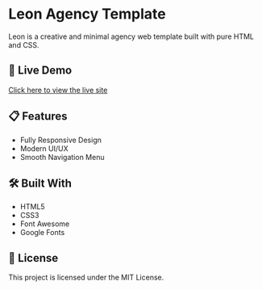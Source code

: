# Leon Agency Template

Leon is a creative and minimal agency web template built with pure HTML and CSS.

## 🚀 Live Demo
[Click here to view the live site](https://mohamed-hawas.github.io/Leon-Agency-Website/)

## 📋 Features
- Fully Responsive Design
- Modern UI/UX
- Smooth Navigation Menu

## 🛠️ Built With
- HTML5
- CSS3
- Font Awesome
- Google Fonts

## 📝 License
This project is licensed under the MIT License.
